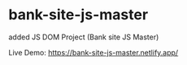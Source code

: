 # bank-site-js-master

added JS DOM Project (Bank site JS Master)

Live Demo: https://bank-site-js-master.netlify.app/
